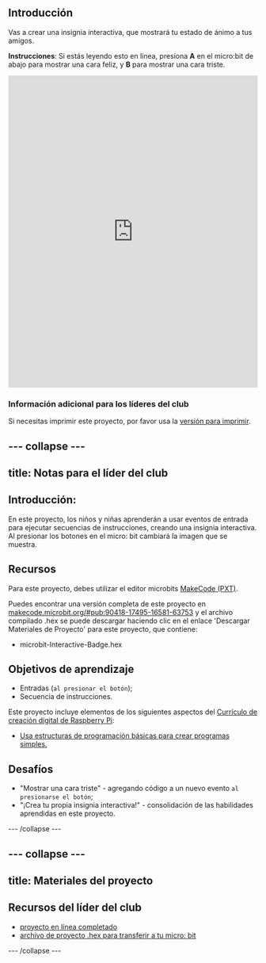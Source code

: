 ## Introducción

Vas a crear una insignia interactiva, que mostrará tu estado de ánimo a tus amigos.

**Instrucciones**: Si estás leyendo esto en línea, presiona **A** en el micro:bit de abajo para mostrar una cara feliz, y **B** para mostrar una cara triste.

<div style="position:relative;height:0;padding-bottom:125%;overflow:hidden;"><iframe style="position:absolute;top:0;left:0;width:100%;height:100%;" src="https://makecode.microbit.org/---run?id=_M6yLfbemfPUv" allowfullscreen="allowfullscreen" sandbox="allow-popups allow-forms allow-scripts allow-same-origin" frameborder="0"></iframe></div>

### Información adicional para los líderes del club

Si necesitas imprimir este proyecto, por favor usa la [versión para imprimir](https://projects.raspberrypi.org/en/projects/interactive-badge/print).

## \--- collapse \---

## title: Notas para el líder del club

## Introducción:

En este proyecto, los niños y niñas aprenderán a usar eventos de entrada para ejecutar secuencias de instrucciones, creando una insignia interactiva. Al presionar los botones en el micro: bit cambiará la imagen que se muestra.

## Recursos

Para este proyecto, debes utilizar el editor microbits [MakeCode (PXT)](http://jumpto.cc/pxt-new).

Puedes encontrar una versión completa de este proyecto en [makecode.microbit.org/#pub:90418-17495-16581-63753](https://makecode.microbit.org/#pub:90418-17495-16581-63753) y el archivo compilado .hex se puede descargar haciendo clic en el enlace 'Descargar Materiales de Proyecto' para este proyecto, que contiene:

* microbit-Interactive-Badge.hex

## Objetivos de aprendizaje

* Entradas (`al presionar el botón`);
* Secuencia de instrucciones.

Este proyecto incluye elementos de los siguientes aspectos del [Currículo de creación digital de Raspberry Pi](http://rpf.io/curriculum):

* [Usa estructuras de programación básicas para crear programas simples.](https://www.raspberrypi.org/curriculum/programming/creator)

## Desafíos

* "Mostrar una cara triste" - agregando código a un nuevo evento `al presionarse el botón`;
* "¡Crea tu propia insignia interactiva!" - consolidación de las habilidades aprendidas en este proyecto.

\--- /collapse \---

## \--- collapse \---

## title: Materiales del proyecto

## Recursos del líder del club

* [proyecto en línea completado](https://makecode.microbit.org/#pub:90418-17495-16581-63753)
* [archivo de proyecto .hex para transferir a tu micro: bit](resources/microbit-Interactive-Badge.hex)

\--- /collapse \---